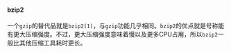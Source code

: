 #### bzip2

一个`gzip`的替代品就是`bzip2(1)`，与`gzip`功能几乎相同。`bzip2`的优点就是号称能有更大压缩强度。不过，更大压缩强度意味着慢以及更多CPU占用，所以`bzip2`一般比其他压缩工具耗时更长。

